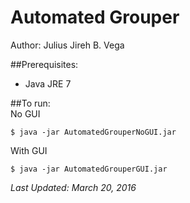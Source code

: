 # Automated Grouper
Author: Julius Jireh B. Vega  

##Prerequisites:
* Java JRE 7  

##To run:  
No GUI
```
$ java -jar AutomatedGrouperNoGUI.jar
```

With GUI
```
$ java -jar AutomatedGrouperGUI.jar
```

*Last Updated: March 20, 2016*